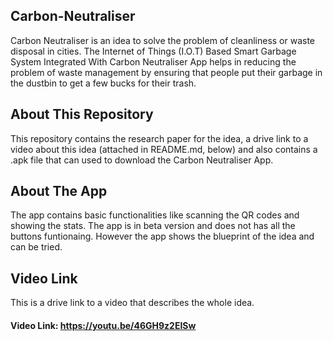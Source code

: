 ## Carbon-Neutraliser
Carbon Neutraliser is an idea to solve the problem of cleanliness or waste disposal in cities. The Internet of Things (I.O.T) Based Smart Garbage System Integrated With Carbon Neutraliser App helps in reducing the problem of waste management by ensuring that people put their garbage in the dustbin to get a few bucks for their trash. 

## About This Repository
This repository contains the research paper for the idea, a drive link to a video about this idea (attached in README.md, below) and also contains a .apk file that can used to download the Carbon Neutraliser App.

## About The App
The app contains basic functionalities like scanning the QR codes and showing the stats. The app is in beta version and does not has all the buttons funtionaing.  However the app shows the blueprint of the idea and can be tried.

## Video Link
 This is a drive link to a video that describes the whole idea.
#### Video Link: https://youtu.be/46GH9z2EISw
 
